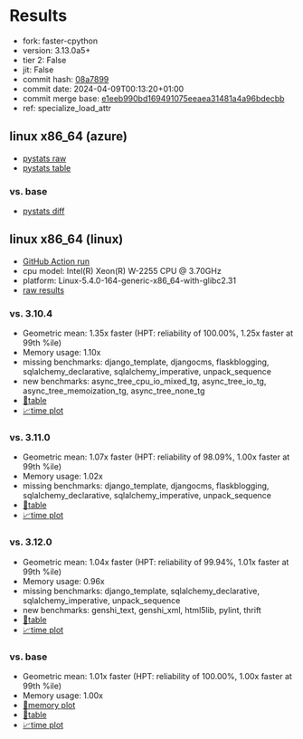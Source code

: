 # Results

- fork: faster-cpython
- version: 3.13.0a5+
- tier 2: False
- jit: False
- commit hash: [08a7899](https://github.com/faster%2dcpython/cpython/commit/08a7899)
- commit date: 2024-04-09T00:13:20+01:00
- commit merge base: [e1eeb990bd169491075eeaea31481a4a96bdecbb](https://github.com/faster%2dcpython/cpython/commit/e1eeb990bd169491075eeaea31481a4a96bdecbb)
- ref: specialize_load_attr

## linux x86_64 (azure)

- [pystats raw](bm-20240409-azure-x86_64-faster%252dcpython-specialize_load_attr-3.13.0a5%2B-08a7899-pystats.json)
- [pystats table](bm-20240409-azure-x86_64-faster%252dcpython-specialize_load_attr-3.13.0a5%2B-08a7899-pystats.md)

### vs. base

- [pystats diff](bm-20240409-azure-x86_64-faster%252dcpython-specialize_load_attr-3.13.0a5%2B-08a7899-pystats-vs-base.md)

## linux x86_64 (linux)

- [GitHub Action run](https://github.com/faster-cpython/benchmarking/actions/runs/8607822191)
- cpu model: Intel(R) Xeon(R) W-2255 CPU @ 3.70GHz
- platform: Linux-5.4.0-164-generic-x86_64-with-glibc2.31
- [raw results](bm-20240409-linux-x86_64-faster%252dcpython-specialize_load_attr-3.13.0a5%2B-08a7899.json)

### vs. 3.10.4

- Geometric mean: 1.35x faster (HPT: reliability of 100.00%, 1.25x faster at 99th %ile)
- Memory usage: 1.10x
- missing benchmarks: django_template, djangocms, flaskblogging, sqlalchemy_declarative, sqlalchemy_imperative, unpack_sequence
- new benchmarks: async_tree_cpu_io_mixed_tg, async_tree_io_tg, async_tree_memoization_tg, async_tree_none_tg
- [📄table](bm-20240409-linux-x86_64-faster%252dcpython-specialize_load_attr-3.13.0a5%2B-08a7899-vs-3.10.4.md)
- [📈time plot](bm-20240409-linux-x86_64-faster%252dcpython-specialize_load_attr-3.13.0a5%2B-08a7899-vs-3.10.4.png)

### vs. 3.11.0

- Geometric mean: 1.07x faster (HPT: reliability of 98.09%, 1.00x faster at 99th %ile)
- Memory usage: 1.02x
- missing benchmarks: django_template, djangocms, flaskblogging, sqlalchemy_declarative, sqlalchemy_imperative, unpack_sequence
- [📄table](bm-20240409-linux-x86_64-faster%252dcpython-specialize_load_attr-3.13.0a5%2B-08a7899-vs-3.11.0.md)
- [📈time plot](bm-20240409-linux-x86_64-faster%252dcpython-specialize_load_attr-3.13.0a5%2B-08a7899-vs-3.11.0.png)

### vs. 3.12.0

- Geometric mean: 1.04x faster (HPT: reliability of 99.94%, 1.01x faster at 99th %ile)
- Memory usage: 0.96x
- missing benchmarks: django_template, sqlalchemy_declarative, sqlalchemy_imperative, unpack_sequence
- new benchmarks: genshi_text, genshi_xml, html5lib, pylint, thrift
- [📄table](bm-20240409-linux-x86_64-faster%252dcpython-specialize_load_attr-3.13.0a5%2B-08a7899-vs-3.12.0.md)
- [📈time plot](bm-20240409-linux-x86_64-faster%252dcpython-specialize_load_attr-3.13.0a5%2B-08a7899-vs-3.12.0.png)

### vs. base

- Geometric mean: 1.01x faster (HPT: reliability of 100.00%, 1.00x faster at 99th %ile)
- Memory usage: 1.00x
- [🧠memory plot](bm-20240409-linux-x86_64-faster%252dcpython-specialize_load_attr-3.13.0a5%2B-08a7899-vs-base-mem.png)
- [📄table](bm-20240409-linux-x86_64-faster%252dcpython-specialize_load_attr-3.13.0a5%2B-08a7899-vs-base.md)
- [📈time plot](bm-20240409-linux-x86_64-faster%252dcpython-specialize_load_attr-3.13.0a5%2B-08a7899-vs-base.png)

